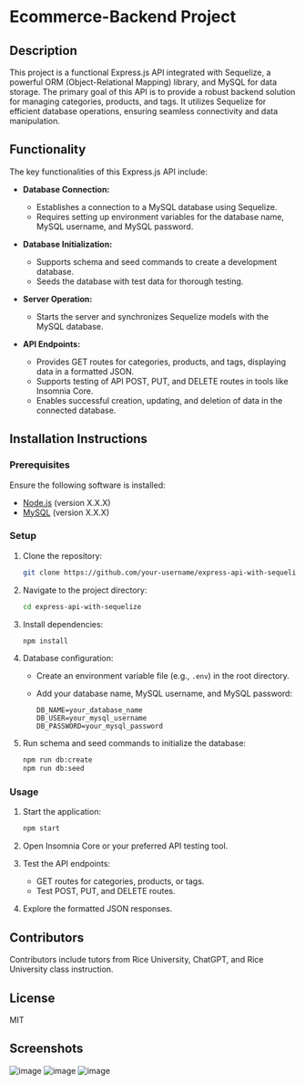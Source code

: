 # Ecommerce-Backend Project

## Description

This project is a functional Express.js API integrated with Sequelize, a powerful ORM (Object-Relational Mapping) library, and MySQL for data storage. The primary goal of this API is to provide a robust backend solution for managing categories, products, and tags. It utilizes Sequelize for efficient database operations, ensuring seamless connectivity and data manipulation.

## Functionality

The key functionalities of this Express.js API include:

- **Database Connection:**
  - Establishes a connection to a MySQL database using Sequelize.
  - Requires setting up environment variables for the database name, MySQL username, and MySQL password.

- **Database Initialization:**
  - Supports schema and seed commands to create a development database.
  - Seeds the database with test data for thorough testing.

- **Server Operation:**
  - Starts the server and synchronizes Sequelize models with the MySQL database.

- **API Endpoints:**
  - Provides GET routes for categories, products, and tags, displaying data in a formatted JSON.
  - Supports testing of API POST, PUT, and DELETE routes in tools like Insomnia Core.
  - Enables successful creation, updating, and deletion of data in the connected database.

## Installation Instructions

### Prerequisites

Ensure the following software is installed:

- [Node.js](https://nodejs.org/) (version X.X.X)
- [MySQL](https://www.mysql.com/) (version X.X.X)

### Setup

1. Clone the repository:

    ```bash
    git clone https://github.com/your-username/express-api-with-sequelize.git
    ```

2. Navigate to the project directory:

    ```bash
    cd express-api-with-sequelize
    ```

3. Install dependencies:

    ```bash
    npm install
    ```

4. Database configuration:

    - Create an environment variable file (e.g., `.env`) in the root directory.

    - Add your database name, MySQL username, and MySQL password:

        ```env
        DB_NAME=your_database_name
        DB_USER=your_mysql_username
        DB_PASSWORD=your_mysql_password
        ```

5. Run schema and seed commands to initialize the database:

    ```bash
    npm run db:create
    npm run db:seed
    ```

### Usage

1. Start the application:

    ```bash
    npm start
    ```

2. Open Insomnia Core or your preferred API testing tool.

3. Test the API endpoints:

    - GET routes for categories, products, or tags.
    - Test POST, PUT, and DELETE routes.

4. Explore the formatted JSON responses.

## Contributors
Contributors include tutors from Rice University, ChatGPT, and Rice University class instruction.

## License

MIT

## Screenshots 
![image](https://github.com/nikchavez94/employee-tracker/assets/128064997/aa77dbfb-b142-4b4d-8b5b-0167feeb85be)
![image](https://github.com/nikchavez94/employee-tracker/assets/128064997/56c6d7d9-0edb-4f60-94c3-f0a16d05941a)
![image](https://github.com/nikchavez94/employee-tracker/assets/128064997/df8a3b4b-4ff9-4260-98c8-b3c4525a690d)
